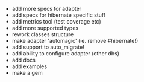 - add more specs for adapter
- add specs for hibernate specific stuff
- add metrics tool (test coverage etc)
- add more supported types
- rework classes structure
- make adapter 'automagic' (ie. remove #hibernate!)
- add support to auto_migrate!
- add ability to configure adapter (other dbs)
- add docs
- add examples
- make a gem